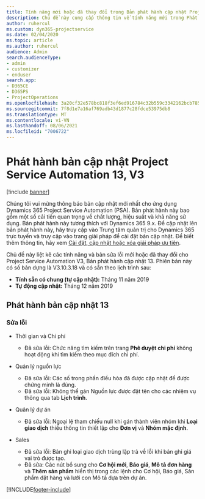 ```yaml
---
title: Tính năng mới hoặc đã thay đổi trong Bản phát hành cập nhật Project Service Automation 13, V3
description: Chủ đề này cung cấp thông tin về tính năng mới trong Phát hành bản cập nhật Project Service Automation 13, V3.
author: ruhercul
ms.custom: dyn365-projectservice
ms.date: 02/04/2020
ms.topic: article
ms.author: ruhercul
audience: Admin
search.audienceType:
- admin
- customizer
- enduser
search.app:
- D365CE
- D365PS
- ProjectOperations
ms.openlocfilehash: 3a20cf32e578bc818f3ef6ed916784c32b559c3342162bcb7857f5e9cc520d9c
ms.sourcegitcommit: 7f8d1e7a16af769adb43d1877c28fdce53975db8
ms.translationtype: MT
ms.contentlocale: vi-VN
ms.lasthandoff: 08/06/2021
ms.locfileid: "7006722"
---
```

# <a name="project-service-automation-update-release-13-v3"></a>Phát hành bản cập nhật Project Service Automation 13, V3

[!include [banner](../includes/psa-now-project-operations.md)]

Chúng tôi vui mừng thông báo bản cập nhật mới nhất cho ứng dụng Dynamics 365 Project Service Automation (PSA). Bản phát hành này bao gồm một số cải tiến quan trọng về chất lượng, hiệu suất và khả năng sử dụng. Bản phát hành này tương thích với Dynamics 365 9.x. Để cập nhật lên bản phát hành này, hãy truy cập vào Trung tâm quản trị cho Dynamics 365 trực tuyến và truy cập vào trang giải pháp để cài đặt bản cập nhật. Để biết thêm thông tin, hãy xem [Cài đặt, cập nhật hoặc xóa giải pháp ưu tiên](/power-platform/admin/install-remove-preferred-solution).

Chủ đề này liệt kê các tính năng và bản sửa lỗi mới hoặc đã thay đổi cho Project Service Automation V3, Bản phát hành cập nhật 13. Phiên bản này có số bản dựng là V3.10.3.18 và có sẵn theo lịch trình sau:

- **Tính sẵn có chung (tự cập nhật):** Tháng 11 năm 2019
- **Tự động cập nhật:** Tháng 12 năm 2019


## <a name="update-release-13"></a>Phát hành bản cập nhật 13 

### <a name="bug-fixes"></a>Sửa lỗi

- Thời gian và Chi phí

     - Đã sửa lỗi: Chức năng tìm kiếm trên trang **Phê duyệt chi phí** không hoạt động khi tìm kiếm theo mục đích chi phí.

- Quản lý nguồn lực

     - Đã sửa lỗi: Các số trong phần điều hòa đã được cập nhật để được chứng minh là đúng.
     - Đã sửa lỗi: Không thể gán Nguồn lực được đặt tên cho các nhiệm vụ thông qua tab **Lịch trình**.

- Quản lý dự án

     - Đã sửa lỗi: Ngoại lệ tham chiếu null khi gán thành viên nhóm khi **Loại giao dịch** thiếu thông tin thiết lập cho **Đơn vị** và **Nhóm mặc định**.

- Sales

     - Đã sửa lỗi: Bản ghi loại giao dịch trùng lặp trả về lỗi khi bản ghi giá vai trò được tạo.
     - Đã sửa: Các nút bổ sung cho **Cơ hội mới**, **Báo giá**, **Mô tả đơn hàng** và **Thêm sản phẩm** hiển thị trong các lệnh cho Cơ hội, Báo giá, Sản phẩm đặt hàng và lưới con Mô tả dựa trên dự án.




[!INCLUDE[footer-include](../includes/footer-banner.md)]